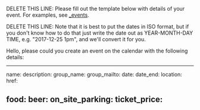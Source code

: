 DELETE THIS LINE: Please fill out the template below with details of your event. For examples, see [_events](https://github.com/southamptondigital/southamptondigital.github.io/tree/master/_events).

DELETE THIS LINE: Note that it is best to put the dates in ISO format, but if you don't know how to do that just write the date out as YEAR-MONTH-DAY TIME, e.g. "2017-12-25 1pm", and we'll convert it for you.

Hello, please could you create an event on the calendar with the following details:

---

name: 
description: 
group_name: 
group_mailto: 
date: 
date_end: 
location: 
href: 

food: 
beer: 
on_site_parking: 
ticket_price:
---
